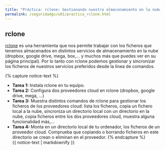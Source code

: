 ```yaml
---
title: "Práctica: rclone: Gestionando nuestro almacenamiento en la nube" 
permalink: /seguridadgs/u01/practica_rclone.html
---
```


## rclone

[rclone](https://rclone.org/) es una herramienta que nos permite trabajar con los ficheros que tenemos almacenados en distintos servicios de almacenamiento en la nube (dropbox, google drive, mega, box,... y muchos más que puedes ver en su página principal). Por lo tanto con rclone podemos gestionar y sincronizar los ficheros de nuestros servicios preferidos desde la línea de comandos.

{% capture notice-text %}
* **Tarea 1:** Instala rclone en tu equipo.
* **Tarea 2:** Configura dos proveedores cloud en rclone (dropbox, google drive, mega, ...)
* **Tarea 3:** Muestra distintos comandos de rclone para gestionar los ficheros de los proveedores cloud: lista los ficheros, copia un fichero local a la nube, sincroniza un directorio local con un directorio en la nube, copia ficheros entre los dos proveedores cloud, muestra alguna funcionalidad más,...
* **Tarea 4:** Monta en un directorio local de tu ordenador, los ficheros de un proveedor cloud. Comprueba que copiando o borrando ficheros en este directorio se crean o eliminan en el proveedor.
{% endcapture %}<div class="notice--info">{{ notice-text | markdownify }}</div>



